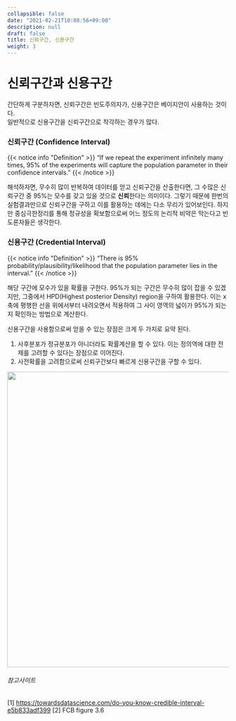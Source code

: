 ```yaml
---
collapsible: false
date: "2021-02-21T10:08:56+09:00"
description: null
draft: false
title: 신뢰구간, 신용구간
weight: 3
---
```


# 신뢰구간과 신용구간
간단하게 구분하자면, 신뢰구간은 빈도주의자가, 신용구간은 베이지안이 사용하는 것이다.  
일반적으로 신용구간을 신뢰구간으로 착각하는 경우가 많다.

### 신뢰구간 (Confidence Interval)
{{< notice info "Definition" >}}
“If we repeat the experiment infinitely many times, 95% of the experiments will capture the population parameter in their confidence intervals.”
{{< /notice >}} <br>

해석하자면, 무수히 많이 반복하여 데이터를 얻고 신뢰구간을 산출한다면, 그 수많은 신뢰구간 중 95%는 모수를 갖고 있을 것으로 **신뢰**한다는 의미이다. 그렇기 때문에 한번의 실험결과만으로 신뢰구간을 구하고 이를 활용하는 데에는 다소 무리가 있어보인다. 하지만 중심극한정리를 통해 정규성을 확보함으로써 어느 정도의 논리적 비약은 막는다고 빈도론자들은 생각한다.

### 신용구간 (Credential Interval)
{{< notice info "Definition" >}}
“There is 95% probability/plausibility/likelihood that the population parameter lies in the interval.”
{{< /notice >}} <br>

해당 구간에 모수가 있을 확률을 구한다. 95%가 되는 구간은 무수히 많이 잡을 수 있겠지만, 그중에서 HPD(Highest posterior Density) region을 구하여 활용한다. 이는 x축에 평행한 선을 위에서부터 내려오면서 적용하여 그 사이 영역의 넓이가 95%가 되는지 확인하는 방법으로 계산한다.

신용구간을 사용함으로써 얻을 수 있는 장점은 크게 두 가지로 요약 된다.
1) 사후분포가 정규분포가 아니더라도 확률계산을 할 수 있다. 이는 정의역에 대한 전제를 고려할 수 있다는 장점으로 이어진다.
2) 사전확률을 고려함으로써 신뢰구간보다 빠르게 신용구간을 구할 수 있다.

<img src="/ko/posts/Statistics/Statistics/interval_files/figure-html/unnamed-chunk-1-1.png" width="672" />


###### 참고사이트
[1] https://towardsdatascience.com/do-you-know-credible-interval-e5b833adf399
[2] FCB figure 3.6
